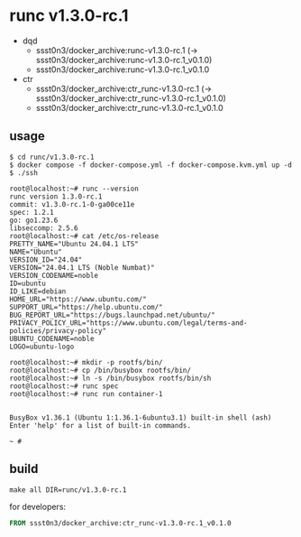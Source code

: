 # runc v1.3.0-rc.1

* dqd
    * ssst0n3/docker_archive:runc-v1.3.0-rc.1 (-> ssst0n3/docker_archive:runc-v1.3.0-rc.1_v0.1.0)
    * ssst0n3/docker_archive:runc-v1.3.0-rc.1_v0.1.0
* ctr
    * ssst0n3/docker_archive:ctr_runc-v1.3.0-rc.1 (-> ssst0n3/docker_archive:ctr_runc-v1.3.0-rc.1_v0.1.0)
    * ssst0n3/docker_archive:ctr_runc-v1.3.0-rc.1_v0.1.0

## usage

```shell
$ cd runc/v1.3.0-rc.1
$ docker compose -f docker-compose.yml -f docker-compose.kvm.yml up -d
$ ./ssh
```

```shell
root@localhost:~# runc --version
runc version 1.3.0-rc.1
commit: v1.3.0-rc.1-0-ga00ce11e
spec: 1.2.1
go: go1.23.6
libseccomp: 2.5.6
root@localhost:~# cat /etc/os-release 
PRETTY_NAME="Ubuntu 24.04.1 LTS"
NAME="Ubuntu"
VERSION_ID="24.04"
VERSION="24.04.1 LTS (Noble Numbat)"
VERSION_CODENAME=noble
ID=ubuntu
ID_LIKE=debian
HOME_URL="https://www.ubuntu.com/"
SUPPORT_URL="https://help.ubuntu.com/"
BUG_REPORT_URL="https://bugs.launchpad.net/ubuntu/"
PRIVACY_POLICY_URL="https://www.ubuntu.com/legal/terms-and-policies/privacy-policy"
UBUNTU_CODENAME=noble
LOGO=ubuntu-logo
```

```shell
root@localhost:~# mkdir -p rootfs/bin/
root@localhost:~# cp /bin/busybox rootfs/bin/
root@localhost:~# ln -s /bin/busybox rootfs/bin/sh
root@localhost:~# runc spec
root@localhost:~# runc run container-1


BusyBox v1.36.1 (Ubuntu 1:1.36.1-6ubuntu3.1) built-in shell (ash)
Enter 'help' for a list of built-in commands.

~ # 
```

## build

```shell
make all DIR=runc/v1.3.0-rc.1
```

for developers:

```dockerfile
FROM ssst0n3/docker_archive:ctr_runc-v1.3.0-rc.1_v0.1.0
```
